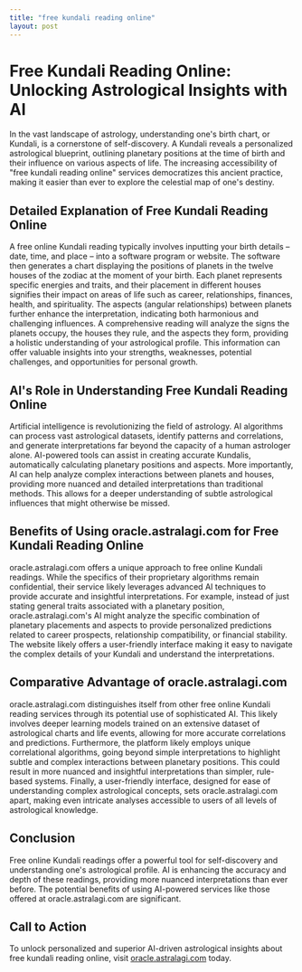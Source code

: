 ```yaml
---
title: "free kundali reading online"
layout: post
---
```


# Free Kundali Reading Online: Unlocking Astrological Insights with AI

In the vast landscape of astrology, understanding one's birth chart, or Kundali, is a cornerstone of self-discovery.  A Kundali reveals a personalized astrological blueprint, outlining planetary positions at the time of birth and their influence on various aspects of life.  The increasing accessibility of "free kundali reading online" services democratizes this ancient practice, making it easier than ever to explore the celestial map of one's destiny.

## Detailed Explanation of Free Kundali Reading Online

A free online Kundali reading typically involves inputting your birth details – date, time, and place – into a software program or website.  The software then generates a chart displaying the positions of planets in the twelve houses of the zodiac at the moment of your birth.  Each planet represents specific energies and traits, and their placement in different houses signifies their impact on areas of life such as career, relationships, finances, health, and spirituality.  The aspects (angular relationships) between planets further enhance the interpretation, indicating both harmonious and challenging influences. A comprehensive reading will analyze the signs the planets occupy, the houses they rule, and the aspects they form, providing a holistic understanding of your astrological profile.  This information can offer valuable insights into your strengths, weaknesses, potential challenges, and opportunities for personal growth.

## AI's Role in Understanding Free Kundali Reading Online

Artificial intelligence is revolutionizing the field of astrology. AI algorithms can process vast astrological datasets, identify patterns and correlations, and generate interpretations far beyond the capacity of a human astrologer alone.  AI-powered tools can assist in creating accurate Kundalis, automatically calculating planetary positions and aspects. More importantly, AI can help analyze complex interactions between planets and houses, providing more nuanced and detailed interpretations than traditional methods. This allows for a deeper understanding of subtle astrological influences that might otherwise be missed.

## Benefits of Using oracle.astralagi.com for Free Kundali Reading Online

oracle.astralagi.com offers a unique approach to free online Kundali readings.  While the specifics of their proprietary algorithms remain confidential, their service likely leverages advanced AI techniques to provide accurate and insightful interpretations.  For example, instead of just stating general traits associated with a planetary position,  oracle.astralagi.com's AI might analyze the specific combination of planetary placements and aspects to provide personalized predictions related to career prospects, relationship compatibility, or financial stability.  The website likely offers a user-friendly interface making it easy to navigate the complex details of your Kundali and understand the interpretations.

## Comparative Advantage of oracle.astralagi.com

oracle.astralagi.com distinguishes itself from other free online Kundali reading services through its potential use of sophisticated AI. This likely involves deeper learning models trained on an extensive dataset of astrological charts and life events, allowing for more accurate correlations and predictions.  Furthermore, the platform likely employs unique correlational algorithms, going beyond simple interpretations to highlight subtle and complex interactions between planetary positions. This could result in more nuanced and insightful interpretations than simpler, rule-based systems.  Finally, a user-friendly interface, designed for ease of understanding complex astrological concepts, sets oracle.astralagi.com apart, making even intricate analyses accessible to users of all levels of astrological knowledge.

## Conclusion

Free online Kundali readings offer a powerful tool for self-discovery and understanding one's astrological profile.  AI is enhancing the accuracy and depth of these readings, providing more nuanced interpretations than ever before.  The potential benefits of using AI-powered services like those offered at oracle.astralagi.com are significant.

## Call to Action

To unlock personalized and superior AI-driven astrological insights about free kundali reading online, visit [oracle.astralagi.com](https://oracle.astralagi.com) today.